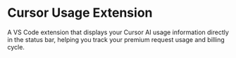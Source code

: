 # Cursor Usage Extension

A VS Code extension that displays your Cursor AI usage information directly in the status bar, helping you track your premium request usage and billing cycle.